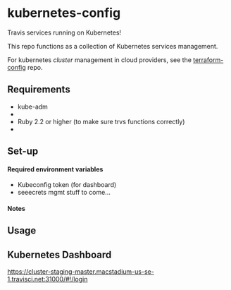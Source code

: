 # kubernetes-config
Travis services running on Kubernetes!

This repo functions as a collection of Kubernetes services management.

For kubernetes _cluster_ management in cloud providers, see the [terraform-config](https://github.com/travis-ci/terraform-config) repo.

## Requirements

* kube-adm
* 
* Ruby 2.2 or higher (to make sure trvs functions correctly)
* 


## Set-up

#### Required environment variables

* Kubeconfig token (for dashboard)
* seeecrets mgmt stuff to come... 


#### Notes

## Usage

## Kubernetes Dashboard

https://cluster-staging-master.macstadium-us-se-1.travisci.net:31000/#!/login 
